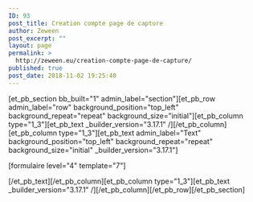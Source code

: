 ```yaml
---
ID: 93
post_title: Creation compte page de capture
author: Zeween
post_excerpt: ""
layout: page
permalink: >
  http://zeween.eu/creation-compte-page-de-capture/
published: true
post_date: 2018-11-02 19:25:40
---
```

[et_pb_section bb_built="1" admin_label="section"][et_pb_row admin_label="row" background_position="top_left" background_repeat="repeat" background_size="initial"][et_pb_column type="1_3"][et_pb_text _builder_version="3.17.1" /][/et_pb_column][et_pb_column type="1_3"][et_pb_text admin_label="Text" background_position="top_left" background_repeat="repeat" background_size="initial" _builder_version="3.17.1"]

[formulaire level="4" template="7"]

[/et_pb_text][/et_pb_column][et_pb_column type="1_3"][et_pb_text _builder_version="3.17.1" /][/et_pb_column][/et_pb_row][/et_pb_section]